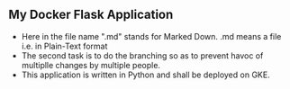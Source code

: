
## My Docker Flask Application
- Here in the file name ".md" stands for Marked Down. .md means a file i.e. in Plain-Text format
- The second task is to do the branching so as to prevent havoc of multiplle changes by multiple people.
- This application is written in Python and shall be deployed on GKE.
